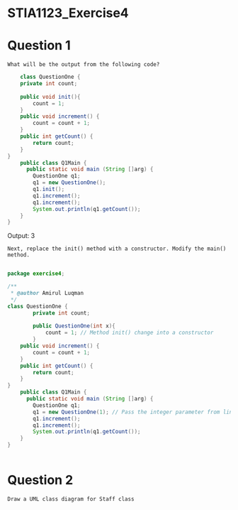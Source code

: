 # STIA1123_Exercise4
# Question 1
    What will be the output from the following code?
```java
    class QuestionOne {
	private int count;
	
	public void init(){
		count = 1;
	}
	public void increment() {
		count = count + 1;
	}
	public int getCount() {
		return count;
	}
} 
    public class Q1Main {
	  public static void main (String []arg) {
		QuestionOne q1;
		q1 = new QuestionOne();
		q1.init();
		q1.increment();
		q1.increment();
		System.out.println(q1.getCount());
	}
}
```
Output: 3

	Next, replace the init() method with a constructor. Modify the main() method.
```java

package exercise4;

/**
 * @author Amirul Luqman
 */
class QuestionOne {
    	private int count;
        
        public QuestionOne(int x){
            count = 1; // Method init() change into a constructor
        }
	public void increment() {
		count = count + 1;
	}
	public int getCount() {
		return count;
	}
}
    public class Q1Main {
	  public static void main (String []arg) {
		QuestionOne q1;
		q1 = new QuestionOne(1); // Pass the integer parameter from line 42 & 43
		q1.increment();
		q1.increment();
		System.out.println(q1.getCount());
	}
}
	
```
# Question 2
	Draw a UML class diagram for Staff class

  

